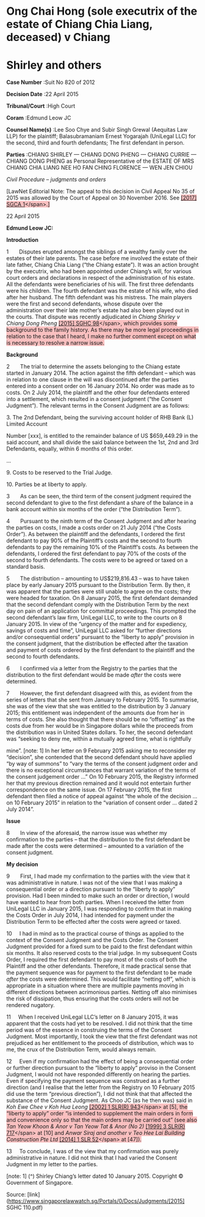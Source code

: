 # Ong Chai Hong (sole executrix of the estate of Chiang Chia Liang, deceased) v Chiang 

# Shirley and others 



**Case Number** :Suit No 820 of 2012 

**Decision Date** :22 April 2015 

**Tribunal/Court** :High Court 

**Coram** :Edmund Leow JC 

**Counsel Name(s)** :Lee Soo Chye and Subir Singh Grewal (Aequitas Law LLP) for the plaintiff; Balasubramaniam Ernest Yogarajah (UniLegal LLC) for the second, third and fourth defendants; The first defendant in person. 

**Parties** :CHIANG SHIRLEY — CHIANG DONG PHENG — CHIANG CURRIE — CHIANG DONG PHENG as Personal Representative of the ESTATE OF MRS CHIANG CHIA LIANG NEE HO FAN CHING FLORENCE — WEN JEN CHIOU 

_Civil Procedure_ – _judgments and orders_ 

[LawNet Editorial Note: The appeal to this decision in Civil Appeal No 35 of 2015 was allowed by the Court of Appeal on 30 November 2016. See <span style="background-color: #FAC0C0" class="citation">[[2017] SGCA 1]("https://www.open.gov.sg")</span>.] 

22 April 2015 

**Edmund Leow JC:** 

**Introduction** 

1       Disputes erupted amongst the siblings of a wealthy family over the estates of their late parents. The case before me involved the estate of their late father, Chiang Chia Liang (“the Chiang estate”). It was an action brought by the executrix, who had been appointed under Chiang’s will, for various court orders and declarations in respect of the administration of his estate. All the defendants were beneficiaries of his will. The first three defendants were his children. The fourth defendant was the estate of his wife, who died after her husband. The fifth defendant was his mistress. The main players were the first and second defendants, whose dispute over the administration over their late mother’s estate had also been played out in the courts. That dispute was recently adjudicated in _Chiang Shirley v Chiang Dong Pheng_ <span style="background-color: #FAC0C0" class="citation">[[2015] SGHC 98]("https://www.open.gov.sg")</span>, which provides some background to the family history. As there may be more legal proceedings in relation to the case that I heard, I make no further comment except on what is necessary to resolve a narrow issue. 

**Background** 

2       The trial to determine the assets belonging to the Chiang estate started in January 2014. The action against the fifth defendant – which was in relation to one clause in the will was discontinued after the parties entered into a consent order on 16 January 2014. No order was made as to costs. On 2 July 2014, the plaintiff and the other four defendants entered into a settlement, which resulted in a consent judgment (“the Consent Judgment”). The relevant terms in the Consent Judgment are as follows: 

3\. The 2nd Defendant, being the surviving account holder of RHB Bank (L) Limited Account 


 Number [xxx], is entitled to the remainder balance of US $659,449.29 in the said account, and shall divide the said balance between the 1st, 2nd and 3rd Defendants, equally, within 6 months of this order. 

 ... 

9\. Costs to be reserved to the Trial Judge. 

10\. Parties be at liberty to apply. 

3       As can be seen, the third term of the consent judgment required the second defendant to give to the first defendant a share of the balance in a bank account within six months of the order (“the Distribution Term”). 

4       Pursuant to the ninth term of the Consent Judgment and after hearing the parties on costs, I made a costs order on 21 July 2014 (“the Costs Order”). As between the plaintiff and the defendants, I ordered the first defendant to pay 90% of the Plaintiff’s costs and the second to fourth defendants to pay the remaining 10% of the Plaintiff’s costs. As between the defendants, I ordered the first defendant to pay 70% of the costs of the second to fourth defendants. The costs were to be agreed or taxed on a standard basis. 

5       The distribution – amounting to US$219,816.43 – was to have taken place by early January 2015 pursuant to the Distribution Term. By then, it was apparent that the parties were still unable to agree on the costs; they were headed for taxation. On 8 January 2015, the first defendant demanded that the second defendant comply with the Distribution Term by the next day on pain of an application for committal proceedings. This prompted the second defendant’s law firm, UniLegal LLC, to write to the courts on 8 January 2015. In view of the “urgency of the matter and for expediency, savings of costs and time”, UniLegal LLC asked for “further directions and/or consequential orders” pursuant to the “liberty to apply” provision in the consent judgment, that the distribution be effected after the taxation and payment of costs ordered by the first defendant to the plaintiff and the second to fourth defendants. 

6       I confirmed via a letter from the Registry to the parties that the distribution to the first defendant would be made _after_ the costs were determined. 

7       However, the first defendant disagreed with this, as evident from the series of letters that she sent from January to February 2015. To summarise, she was of the view that she was entitled to the distribution by 3 January 2015; this entitlement was independent of the amounts due from her in terms of costs. She also thought that there should be no “offsetting” as the costs due from her would be in Singapore dollars while the proceeds from the distribution was in United States dollars. To her, the second defendant was “seeking to deny me, within a mutually agreed time, what is rightfully 

mine”. [note: 1] In her letter on 9 February 2015 asking me to reconsider my “decision”, she contended that the second defendant should have applied “by way of summons” to “vary the terms of the consent judgment order and there is no exceptional circumstances that warrant variation of the terms of the consent judgement order ...” On 10 February 2015, the Registry informed her that my previous direction remained and it would not entertain further correspondence on the same issue. On 17 February 2015, the first defendant then filed a notice of appeal against “the whole of the decision ... on 10 February 2015” in relation to the “variation of consent order ... dated 2 July 2014”. 

**Issue** 


8       In view of the aforesaid, the narrow issue was whether my confirmation to the parties – that the distribution to the first defendant be made after the costs were determined – amounted to a variation of the consent judgment. 

**My decision** 

9       First, I had made my confirmation to the parties with the view that it was administrative in nature. I was not of the view that I was making a consequential order or a direction pursuant to the “liberty to apply” provision. Had I been minded to make such an order or direction, I would have wanted to hear from both parties. When I received the letter from UniLegal LLC in January 2015, I was responding to confirm that in making the Costs Order in July 2014, I had intended for payment under the Distribution Term to be effected after the costs were agreed or taxed. 

10     I had in mind as to the practical course of things as applied to the context of the Consent Judgment and the Costs Order. The Consent Judgment provided for a fixed sum to be paid to the first defendant within six months. It also reserved costs to the trial judge. In my subsequent Costs Order, I required the first defendant to pay most of the costs of both the Plaintiff and the other defendants. Therefore, it made practical sense that the payment sequence was for payment to the first defendant to be made _after_ the costs were determined. This would facilitate “netting off”, which is appropriate in a situation where there are multiple payments moving in different directions between acrimonious parties. Netting off also minimises the risk of dissipation, thus ensuring that the costs orders will not be rendered nugatory. 

11     When I received UniLegal LLC’s letter on 8 January 2015, it was apparent that the costs had yet to be resolved. I did not think that the time period was of the essence in construing the terms of the Consent Judgment. Most importantly, I took the view that the first defendant was not prejudiced as her entitlement to the proceeds of distribution, which was to me, the crux of the Distribution Term, would always remain. 

12     Even if my confirmation had the effect of being a consequential order or further direction pursuant to the “liberty to apply” proviso in the Consent Judgment, I would not have responded differently on hearing the parties. Even if specifying the payment sequence was construed as a further direction (and I realise that the letter from the Registry on 10 February 2015 did use the term “previous direction”), I did not think that that affected the substance of the Consent Judgment. As Choo JC (as he then was) said in _Koh Ewe Chee v Koh Hua Leong_ <span style="background-color: #FAC0C0" class="citation">[[2002] 1 SLR(R) 943]("https://www.open.gov.sg")</span> at [5], the “liberty to apply” order “is intended to supplement the main orders in form and convenience only so that the main orders may be carried out” (see also _Tan Yeow Khoon & Anor v Tan Yeow Tat & Anor (No 2)_ <span style="background-color: #FAC0C0" class="citation">[[1999] 3 SLR(R) 717]("https://www.open.gov.sg")</span> at [10] and _Anwar Siraj and another v Teo Hee Lai Building Construction Pte Ltd_ <span style="background-color: #FAC0C0" class="citation">[[2014] 1 SLR 52]("https://www.open.gov.sg")</span> at [47]). 

13     To conclude, I was of the view that my confirmation was purely administrative in nature. I did not think that I had varied the Consent Judgment in my letter to the parties. 

[note: 1] (^) Shirley Chiang’s letter dated 10 January 2015. Copyright © Government of Singapore. 


Source: [link](https://www.singaporelawwatch.sg/Portals/0/Docs/Judgments/[2015] SGHC 110.pdf)
